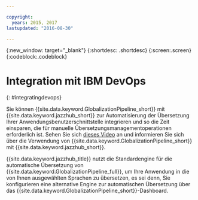 ```yaml
---

copyright:
  years: 2015, 2017
lastupdated: "2016-08-30"

---
```


{:new_window: target="_blank"}
{:shortdesc: .shortdesc}
{:screen:.screen}
{:codeblock:.codeblock}

# Integration mit IBM DevOps
{: #integratingdevops}

Sie können {{site.data.keyword.GlobalizationPipeline_short}} mit {{site.data.keyword.jazzhub_short}} zur Automatisierung der Übersetzung Ihrer Anwendungsbenutzerschnittstelle integrieren und so die Zeit einsparen, die für manuelle Übersetzungsmanagementoperationen erforderlich ist. Sehen Sie sich [dieses Video](https://www.youtube.com/watch?v=sSrIUjRbXYQ) an und informieren Sie sich über die Verwendung von {{site.data.keyword.GlobalizationPipeline_short}} mit {{site.data.keyword.jazzhub_short}}.

{{site.data.keyword.jazzhub_title}} nutzt die Standardengine für die automatische Übersetzung von {{site.data.keyword.GlobalizationPipeline_full}}, um Ihre Anwendung in die von Ihnen ausgewählten Sprachen zu übersetzen, es sei denn, Sie konfigurieren eine alternative Engine zur automatischen Übersetzung über das {{site.data.keyword.GlobalizationPipeline_short}}-Dashboard.


